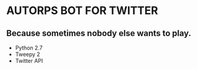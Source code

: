 # AUTORPS BOT FOR TWITTER

## Because sometimes nobody else wants to play.

- Python 2.7
- Tweepy 2
- Twitter API

